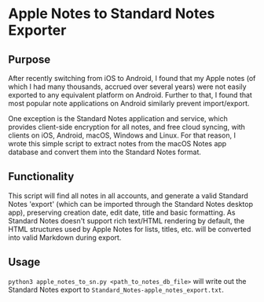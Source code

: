 # Apple Notes to Standard Notes Exporter
## Purpose
After recently switching from iOS to Android, I found that my Apple notes (of which I had many thousands, accrued over several years) were not easily exported to any equivalent platform on Android. Further to that, I found that most popular note applications on Android similarly prevent import/export.

One exception is the Standard Notes application and service, which provides client-side encryption for all notes, and free cloud syncing, with clients on iOS, Android, macOS, Windows and Linux. For that reason, I wrote this simple script to extract notes from the macOS Notes app database and convert them into the Standard Notes format.

## Functionality
This script will find all notes in all accounts, and generate a valid Standard Notes 'export' (which can be imported through the Standard Notes desktop app), preserving creation date, edit date, title and basic formatting. As Standard Notes doesn't support rich text/HTML rendering by default, the HTML structures used by Apple Notes for lists, titles, etc. will be converted into valid Markdown during export.

## Usage
`python3 apple_notes_to_sn.py <path_to_notes_db_file>` will write out the Standard Notes export to `Standard_Notes-apple_notes_export.txt`.